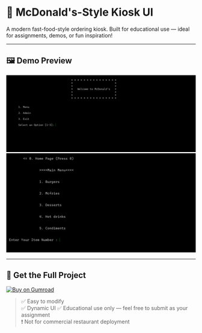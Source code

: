 # 🍟 McDonald's-Style Kiosk UI

A modern fast-food-style ordering kiosk. Built for educational use — ideal for assignments, demos, or fun inspiration!

---

## 🖼️ Demo Preview

![Main Menu](Main-Menu.png)  
![Order Screen](order-screen.png)

---

## 💾 Get the Full Project

[![Buy on Gumroad](https://img.shields.io/badge/Gumroad-Download-orange?logo=gumroad)](https://asadahsan7.gumroad.com/l/plxvsl)

> ✅ Easy to modify  
> ✅ Dynamic UI
> ✅ Educational use only — feel free to submit as your assignment  
> ❗ Not for commercial restaurant deployment
